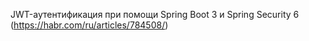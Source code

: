 JWT-аутентификация при помощи Spring Boot 3 и Spring Security 6 (https://habr.com/ru/articles/784508/) 
